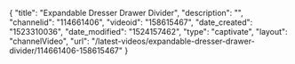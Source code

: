 {
    "title": "Expandable Dresser Drawer Divider",
    "description": "",
    "channelid": "114661406",
    "videoid": "158615467",
    "date_created": "1523310036",
    "date_modified": "1524157462",
    "type": "captivate",
    "layout": "channelVideo",
    "url": "\/latest-videos\/expandable-dresser-drawer-divider\/114661406-158615467"
}